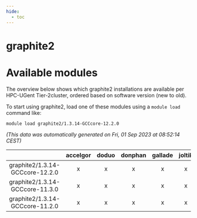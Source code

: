 ```yaml
---
hide:
  - toc
---
```


graphite2
=========

# Available modules


The overview below shows which graphite2 installations are available per HPC-UGent Tier-2cluster, ordered based on software version (new to old).

To start using graphite2, load one of these modules using a `module load` command like:

```shell
module load graphite2/1.3.14-GCCcore-12.2.0
```

*(This data was automatically generated on Fri, 01 Sep 2023 at 08:52:14 CEST)*  

| |accelgor|doduo|donphan|gallade|joltik|skitty|swalot|victini|
| :---: | :---: | :---: | :---: | :---: | :---: | :---: | :---: | :---: |
|graphite2/1.3.14-GCCcore-12.2.0|x|x|x|x|x|x|x|x|
|graphite2/1.3.14-GCCcore-11.3.0|x|x|x|x|x|x|x|x|
|graphite2/1.3.14-GCCcore-11.2.0|x|x|x|x|x|x|x|x|
